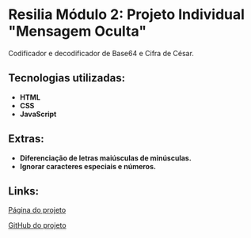 # Resilia Módulo 2: Projeto Individual "Mensagem Oculta"
Codificador e decodificador de Base64 e Cifra de César.

## Tecnologias utilizadas:
- **HTML**
- **CSS**
- **JavaScript**

## Extras:
- **Diferenciação de letras maiúsculas de minúsculas.**
- **Ignorar caracteres especiais e números.**

## Links:
[Página do projeto](https://xdanrj.github.io/Resilia-M2-ProjetoIndividual-Codificador/)

[GitHub do projeto](https://github.com/xdanrj/Resilia-M2-ProjetoIndividual-Codificador)
